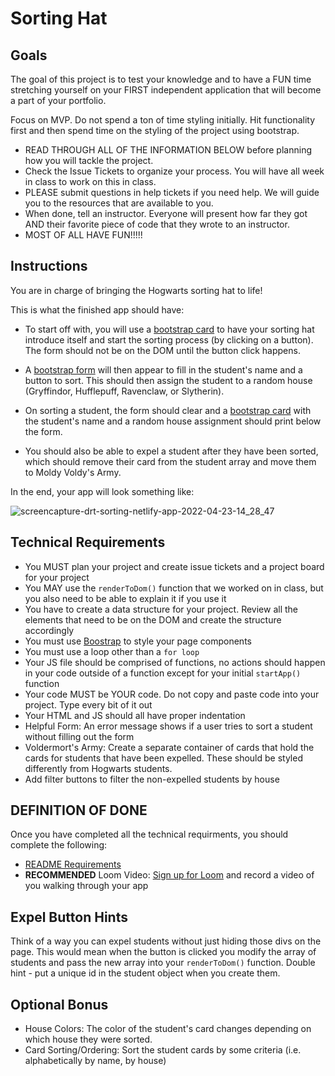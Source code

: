 # Sorting Hat

## Goals
The goal of this project is to test your knowledge and to have a FUN time stretching yourself on your FIRST independent application that will become a part of your portfolio.

Focus on MVP. Do not spend a ton of time styling initially. Hit functionality first and then spend time on the styling of the project using bootstrap.

- READ THROUGH ALL OF THE INFORMATION BELOW before planning how you will tackle the project.
- Check the Issue Tickets to organize your process. You will have all week in class to work on this in class. 
- PLEASE submit questions in help tickets if you need help. We will guide you to the resources that are available to you.
- When done, tell an instructor. Everyone will present how far they got AND their favorite piece of code that they wrote to an instructor.
- MOST OF ALL HAVE FUN!!!!!

## Instructions
You are in charge of bringing the Hogwarts sorting hat to life! 

This is what the finished app should have:
- To start off with, you will use a [bootstrap card](https://getbootstrap.com/docs/5.0/components/card/#header-and-footer) to have your sorting hat introduce itself and start the sorting process (by clicking on a button). The form should not be on the DOM until the button click happens.

- A [bootstrap form](https://getbootstrap.com/docs/5.0/forms/overview/) will then appear to fill in the student's name and a button to sort. This should then assign the student to a random house (Gryffindor, Hufflepuff, Ravenclaw, or Slytherin). 

- On sorting a student, the form should clear and a [bootstrap card](https://getbootstrap.com/docs/5.0/components/card/) with the student's name and a random house assignment should print below the form. 

- You should also be able to expel a student after they have been sorted, which should remove their card from the student array and move them to Moldy Voldy's Army.

In the end, your app will look something like: 

![screencapture-drt-sorting-netlify-app-2022-04-23-14_28_47](https://user-images.githubusercontent.com/29741570/164943525-d20275be-c312-42d1-9730-0c1fd3fd9834.png)


<!-- [See Demo](https://drt-sortinghat.netlify.app/)
 -->
## Technical Requirements
- You MUST plan your project and create issue tickets and a project board for your project
- You MAY use the `renderToDom()` function that we worked on in class, but you also need to be able to explain it if you use it
- You have to create a data structure for your project. Review all the elements that need to be on the DOM and create the structure accordingly
- You must use [Boostrap](https://getbootstrap.com/) to style your page components
- You must use a loop other than a `for loop`
- Your JS file should be comprised of functions, no actions should happen in your code outside of a function except for your initial `startApp()` function
- Your code MUST be YOUR code. Do not copy and paste code into your project. Type every bit of it out
- Your HTML and JS should all have proper indentation
- Helpful Form: An error message shows if a user tries to sort a student without filling out the form
- Voldermort's Army: Create a separate container of cards that hold the cards for students that have been expelled. These should be styled differently from Hogwarts students.
- Add filter buttons to filter the non-expelled students by house

## DEFINITION OF DONE
Once you have completed all the technical requirments, you should complete the following:
- [README Requirements](https://github.c0om/orgs/nss-evening-web-development/discussions/13)
- **RECOMMENDED** Loom Video: [Sign up for Loom](https://www.loom.com/signup) and record a video of you walking through your app 

## Expel Button Hints
Think of a way you can expel students without just hiding those divs on the page. This would mean when the button is clicked you modify the array of students and pass the new array into your `renderToDom()` function.  Double hint - put a unique id in the student object when you create them.

## Optional Bonus
- House Colors: The color of the student's card changes depending on which house they were sorted.
- Card Sorting/Ordering: Sort the student cards by some criteria (i.e. alphabetically by name, by house)

